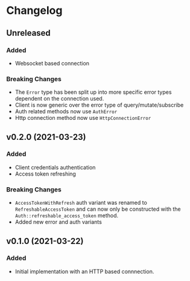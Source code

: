# Changelog

## Unreleased

### Added

-   Websocket based connection

### Breaking Changes

-   The `Error` type has been split up into more specific error types dependent on the connection used.
-   Client is now generic over the error type of query/mutate/subscribe
-   Auth related methods now use `AuthError`
-   Http connection method now use `HttpConnectionError`

## v0.2.0 (2021-03-23)

### Added

-   Client credentials authentication
-   Access token refreshing

### Breaking Changes

-   `AccessTokenWithRefresh` auth variant was renamed to `RefreshableAccessToken` and can now only be constructed with the `Auth::refreshable_access_token` method.
-   Added new error and auth variants

## v0.1.0 (2021-03-22)

### Added

-   Initial implementation with an HTTP based connnection.
